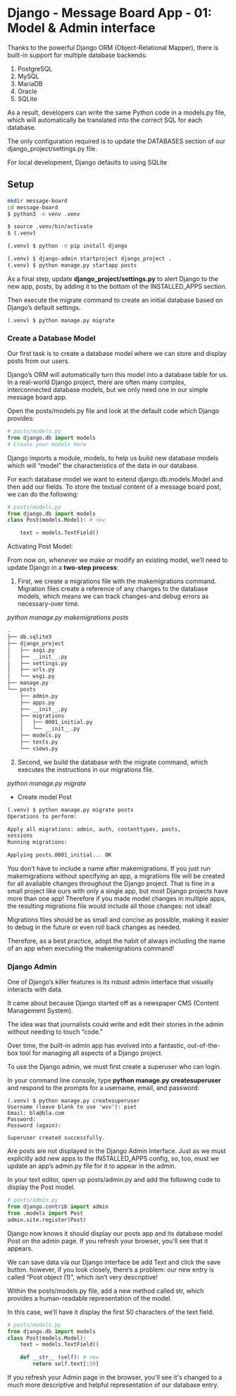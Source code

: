 # Django - Message Board App - 01: Model & Admin interface

Thanks to the powerful Django ORM (Object-Relational Mapper), there
is built-in support for multiple database backends: 

1. PostgreSQL
2. MySQL
3. MariaDB
4. Oracle
5. SQLite

As a result, developers can write the same Python code in a models.py file, which will automatically be translated into the correct SQL for each database. 

The only configuration required is to update the DATABASES section of our django_project/settings.py
file.


For local development, Django defaults to using SQLite

## Setup

```bash
mkdir message-board
cd message-board
$ python3 -m venv .venv

$ source .venv/bin/activate
$ (.venv)

(.venv) $ python -m pip install django

(.venv) § django-admin startproject django_project .
(.venv) $ python manage.py startapp posts
```

As a final step, update **django_project/settings.py** to alert Django to
the new app, posts, by adding it to the bottom of the INSTALLED_APPS
section.

Then execute the migrate command to create an initial database based on
Django’s default settings.

```shell
(.venv) $ python manage.py migrate
```

### Create a Database Model

Our first task is to create a database model where we can store and display
posts from our users. 

Django’s ORM will automatically turn this model into
a database table for us.
In a real-world Django project, there are often many complex, interconnected database models, but we only need one in our simple
message board app.

Open the posts/models.py file and look at the default code which Django
provides:

```python
# posts/models.py
from django.db import models
# Create your models here
```

Django imports a module, models, to help us build new database models
which will “model” the characteristics of the data in our database.

For each database model we want to extend django.db.models.Model and then add our fields.
To store the textual content of a message board post, we can do the following:

```python
# posts/models.py
from django.db import models
class Post(models.Model): # new

    text = models.TextField()
```

Activating Post Model:

From now on, whenever we make or modify an existing model, we’ll need to update Django
in a **two-step process**:

1. First, we create a migrations file with the makemigrations command.
Migration files create a reference of any changes to the database models,
which means we can track changes-and debug errors as necessary-over
time.

*python manage.py makemigrations posts* 
```bash
.
├── db.sqlite3
├── django_project
│   ├── asgi.py
│   ├── __init__.py
│   ├── settings.py
│   ├── urls.py
│   └── wsgi.py
├── manage.py
└── posts
    ├── admin.py
    ├── apps.py
    ├── __init__.py
    ├── migrations
    │   ├── 0001_initial.py
    │   └── __init__.py
    ├── models.py
    ├── tests.py
    └── views.py

```

2. Second, we build the database with the migrate command, which
executes the instructions in our migrations file.

*python manage.py migrate*

- Create model Post

```bash
(.venv) $ python manage.py migrate posts
Operations to perform:

Apply all migrations: admin, auth, contenttypes, posts,
sessions
Running migrations:

Applying posts.0001_initial... OK

```

You don’t have to include a name after makemigrations. 
If you just run makemigrations without specifying an app, a migrations file will be
created for all available changes throughout the Django project. 
That is fine in a small project like ours with only a single app, but most Django projects
have more than one app!
Therefore if you made model changes in multiple apps, the resulting migrations file would include all those changes: not ideal! 


Migrations files should be as small and concise as possible, making it easier 
to debug in the future or even roll back changes as needed.

Therefore, as a best practice, adopt the habit of always including the name of an app when 
executing the makemigrations command!

### Django Admin

One of Django’s killer features is its robust admin interface that visually interacts with data. 

It came about because Django started off as a newspaper CMS (Content Management System). 

The idea was that journalists could write and edit their stories in the admin without needing to touch “code.” 

Over time, the built-in admin app has evolved into a fantastic, out-of-the-box tool for managing all aspects of a Django project.

To use the Django admin, we must first create a superuser who can login.

In your command line console, type **python manage.py createsuperuser**
and respond to the prompts for a username, email, and password:

```Shell
(.venv) $ python manage.py createsuperuser
Username (leave blank to use 'wsv'): piet
Email: bla@bla.com
Password:
Password (again):

Superuser created successfully.
```

Are posts are not displayed in the Django Admin Interface.
Just as we must explicitly add new apps to the INSTALLED_APPS config, so,
too, must we update an app’s admin.py file for it to appear in the admin.

In your text editor, open up posts/admin.py and add the following code to
display the Post model.

```python
# posts/admin.py
from django.contrib import admin
from .models import Post
admin.site.register(Post)
```

Django now knows it should display our posts app and its database model
Post on the admin page. If you refresh your browser, you'll see that it
appears.

We can save data via our Django interface be add Text and click the save button.
however, if you look closely, there’s a problem: our new entry is called “Post object (1)”,
which isn’t very descriptive!

Within the posts/models.py file, add a new method called str, which provides a human-readable representation of the model. 

In this case, we’ll have it display the first 50 characters of the text field.

```python
# posts/models.py
from django.db import models
class Post(models.Model):
    text = models.TextField()

    def __str__ (self): # new
        return self.text[:50]
```

If you refresh your Admin page in the browser, you'll see it's changed to a
much more descriptive and helpful representation of our database entry.
